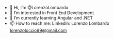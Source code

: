 - 👋 Hi, I’m @LorenzoLombardo
- 👀 I’m interested in Front End Development
- 🌱 I’m currently learning Angular and .NET
- 📫 How to reach me: Linkedin: Lorenzo Lombardo  lorenzoloccio99@gmail.com
